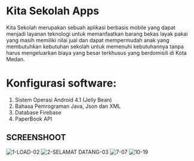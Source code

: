 # Kita Sekolah Apps
Kita Sekolah merupakan sebuah aplikasi berbasis mobile yang dapat menjadi layanan teknologi untuk memanfaatkan barang bekas layak pakai yang masih memiliki nilai jual dan dapat mempermudah anak yang membutuhkan kebutuhan sekolah untuk memenuhi kebutuhannya tanpa harus mengeluarkan biaya yang besar terkhusus yang berdomisili di Kota Medan. 

# Konfigurasi software:
1. Sistem Operasi  Android 4.1 (Jelly Bean) 
2. Bahasa Pemrograman  Java, Json dan XML
3. Database  Firebase  
4. PaperBook API

## SCREENSHOOT
![1-LOAD-02](https://user-images.githubusercontent.com/37629026/71807905-fb75f880-309e-11ea-9b0b-7c63ce1fc187.png)
![2-SELAMAT DATANG-03](https://user-images.githubusercontent.com/37629026/71807904-fb75f880-309e-11ea-937e-9a96464ee8ca.png)
![7-07](https://user-images.githubusercontent.com/37629026/71807918-04ff6080-309f-11ea-912c-79dcf665b14a.png)
![10-19](https://user-images.githubusercontent.com/37629026/71807935-1183b900-309f-11ea-928f-2e5903fcf13c.png)
